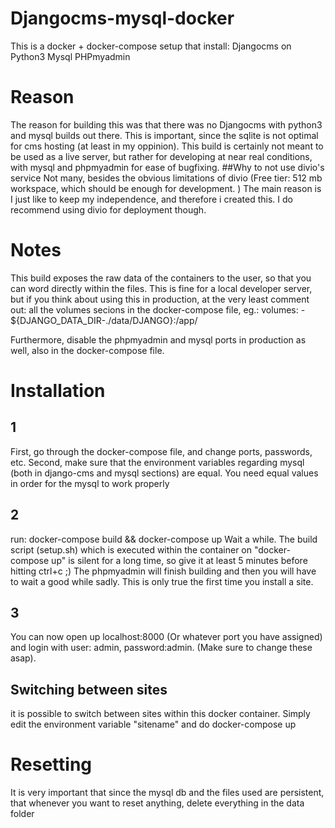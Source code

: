 # Djangocms-mysql-docker
This is a docker + docker-compose setup that install:
Djangocms on Python3
Mysql
PHPmyadmin


# Reason
The reason for building this was that there was no Djangocms with python3 and mysql builds out there.
This is important, since the sqlite is not optimal for cms hosting (at least in my oppinion).
This build is certainly not meant to be used as a live server, but rather for developing at near real conditions,
with mysql and phpmyadmin for ease of bugfixing.
##Why to not use divio's service
Not many, besides the obvious limitations of divio (Free tier: 512 mb workspace, which should be enough for development. ) 
The main reason is I just like to keep my independence, and therefore i created this.
I do recommend using divio for deployment though.


# Notes
This build exposes the raw data of the containers to the user, so that you can word directly within the files.
This is fine for a local developer server, but if you think about using this in production, at the very least comment out:
all the volumes secions in the docker-compose file, eg.:
    volumes:
      - ${DJANGO_DATA_DIR-./data/DJANGO}:/app/

Furthermore, disable the phpmyadmin and mysql ports in production as well, also in the docker-compose file.


# Installation
## 1
First, go through the docker-compose file, and change ports, passwords, etc.
Second, make sure that the environment variables regarding mysql (both in django-cms and mysql sections) are equal. You need equal values in order for the mysql to work properly 
## 2
run: 
docker-compose build && docker-compose up
Wait a while. The build script (setup.sh) which is executed within the container on "docker-compose up" is silent for a long time, so give it at least 5 minutes before hitting ctrl+c ;)
The phpmyadmin will finish building and then you will have to wait a good while sadly. This is only true the first time you install a site.

## 3
You can now open up localhost:8000 (Or whatever port you have assigned) and login with user: admin, password:admin. (Make sure to change these asap).

## Switching between sites
it is possible to switch between sites within this docker container. Simply edit the environment variable "sitename" and do docker-compose up

# Resetting
It is very important that since the mysql db and the files used are persistent, that whenever you want to reset anything, delete everything in the data folder